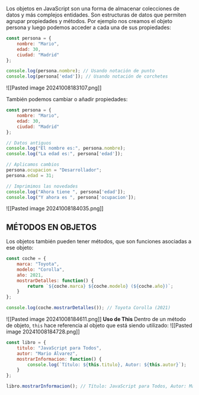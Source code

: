 Los objetos en JavaScript son una forma de almacenar colecciones de datos y más complejos entidades. Son estructuras de datos que permiten agrupar propiedades y métodos. Por ejemplo nos creamos el objeto persona y luego podemos acceder a cada una de sus propiedades:
```javascript
const persona = {
    nombre: "Mario",
    edad: 30,
    ciudad: "Madrid"
};

console.log(persona.nombre); // Usando notación de punto
console.log(persona['edad']); // Usando notación de corchetes
```
![[Pasted image 20241008183107.png]]

También podemos cambiar o añadir propiedades:
```javascript
const persona = {
    nombre: "Mario",
    edad: 30,
    ciudad: "Madrid"
};

// Datos antiguos
console.log("El nombre es:", persona.nombre); 
console.log("La edad es:", persona['edad']); 

// Aplicamos cambios
persona.ocupacion = "Desarrollador"; 
persona.edad = 31; 

// Imprimimos las novedades
console.log("Ahora tiene ", persona['edad']); 
console.log("Y ahora es ", persona['ocupacion']); 
```
![[Pasted image 20241008184035.png]]
## MÉTODOS EN OBJETOS
Los objetos también pueden tener métodos, que son funciones asociadas a ese objeto:
```javascript
const coche = {
    marca: "Toyota",
    modelo: "Corolla",
    año: 2021,
    mostrarDetalles: function() {
        return `${coche.marca} ${coche.modelo} (${coche.año})`;
    }
};

console.log(coche.mostrarDetalles()); // Toyota Corolla (2021)
```
![[Pasted image 20241008184611.png]]
**Uso de This**
Dentro de un método de objeto, `this` hace referencia al objeto que está siendo utilizado:
![[Pasted image 20241008184728.png]]
```javascript
const libro = {
    titulo: "JavaScript para Todos",
    autor: "Mario Álvarez",
    mostrarInformacion: function() {
        console.log(`Título: ${this.titulo}, Autor: ${this.autor}`);
    }
};

libro.mostrarInformacion(); // Título: JavaScript para Todos, Autor: Mario Álvarez
```
